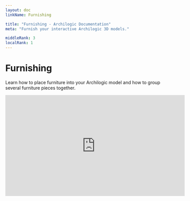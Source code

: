 ```yaml
---
layout: doc
linkName: Furnishing

title: "Furnishing - Archilogic Documentation"
meta: "Furnish your interactive Archilogic 3D models."

middleRank: 3
localRank: 1
---
```


# Furnishing

Learn how to place furniture into your Archilogic model and how to group several furniture pieces together.

<iframe width="560" height="315" src="https://www.youtube.com/embed/PaFznl-fR1Y" frameborder="0" allowfullscreen></iframe>
